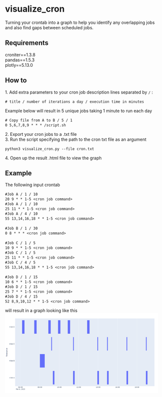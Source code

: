 # visualize_cron

Turning your crontab into a graph to help you identify any overlapping jobs and also find gaps between scheduled jobs.

## Requirements
croniter==1.3.8  
pandas==1.5.3  
plotly==5.13.0  

## How to
1\. Add extra parameters to your cron job description lines separated by `/` :  
```
# title / number of iterations a day / execution time in minutes
```
Example below will result in 5 unique jobs taking 1 minute to run each day
```
# Copy file from A to B / 5 / 1
0 5,6,7,8,9 * * * /script.sh
```
2\. Export your cron jobs to a .txt file  
3\. Run the script specifying the path to the cron txt file as an argument
```
python3 visualize_cron.py --file cron.txt
```
4\. Open up the result .html file to view the graph

## Example
The following input crontab
```
#Job A / 1 / 10
20 9 * * 1-5 <cron job command>
#Job A / 1 / 10
25 11 * * 1-5 <cron job command>
#Job A / 4 / 10
55 13,14,16,18 * * 1-5 <cron job command>

#Job B / 1 / 30
0 8 * * * <cron job command>

#Job C / 1 / 5
10 9 * * 1-5 <cron job command>
#Job C / 1 / 5
25 11 * * 1-5 <cron job command>
#Job C / 4 / 5
55 13,14,16,18 * * 1-5 <cron job command>

#Job D / 1 / 15
10 6 * * 1-5 <cron job command>
#Job D / 1 / 15
25 7 * * 1-5 <cron job command>
#Job D / 4 / 15
52 8,9,10,12 * * 1-5 <cron job command>
```

will result in a graph looking like this  
![alt text](https://github.com/DTLP/visualize_cron/blob/main/example.png?raw=true)
